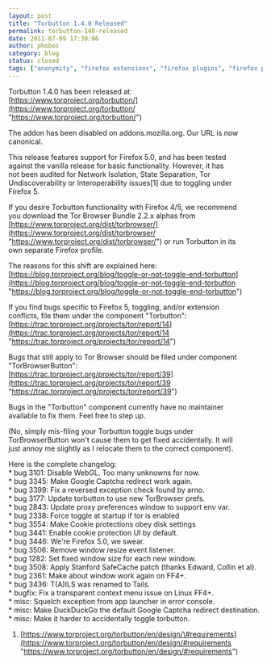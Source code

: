 ```yaml
---
layout: post
title: "Torbutton 1.4.0 Released"
permalink: torbutton-140-released
date: 2011-07-09 17:39:06
author: phobos
category: blog
status: closed
tags: ["anonymity", "firefox extensions", "firefox plugins", "firefox privacy", "torbutton"]
---
```


Torbutton 1.4.0 has been released at:  
 [https://www.torproject.org/torbutton/](https://www.torproject.org/torbutton/ "https://www.torproject.org/torbutton/")

The addon has been disabled on addons.mozilla.org. Our URL is now  
 canonical.

This release features support for Firefox 5.0, and has been tested  
 against the vanilla release for basic functionality. However, it has  
 not been audited for Network Isolation, State Separation, Tor  
 Undiscoverability or Interoperability issues[1] due to toggling under  
 Firefox 5.

If you desire Torbutton functionality with Firefox 4/5, we recommend  
 you download the Tor Browser Bundle 2.2.x alphas from  
 [https://www.torproject.org/dist/torbrowser/](https://www.torproject.org/dist/torbrowser/ "https://www.torproject.org/dist/torbrowser/") or run Torbutton in its  
 own separate Firefox profile.

The reasons for this shift are explained here:  
 [https://blog.torproject.org/blog/toggle-or-not-toggle-end-torbutton](https://blog.torproject.org/blog/toggle-or-not-toggle-end-torbutton "https://blog.torproject.org/blog/toggle-or-not-toggle-end-torbutton")

If you find bugs specific to Firefox 5, toggling, and/or extension  
 conflicts, file them under the component "Torbutton":  
 [https://trac.torproject.org/projects/tor/report/14](https://trac.torproject.org/projects/tor/report/14 "https://trac.torproject.org/projects/tor/report/14")

Bugs that still apply to Tor Browser should be filed under component  
 "TorBrowserButton":  
 [https://trac.torproject.org/projects/tor/report/39](https://trac.torproject.org/projects/tor/report/39 "https://trac.torproject.org/projects/tor/report/39")

Bugs in the "Torbutton" component currently have no maintainer  
 available to fix them. Feel free to step up.

(No, simply mis-filing your Torbutton toggle bugs under  
 TorBrowserButton won't cause them to get fixed accidentally. It will  
 just annoy me slightly as I relocate them to the correct component).

Here is the complete changelog:  
 \* bug 3101: Disable WebGL. Too many unknowns for now.  
 \* bug 3345: Make Google Captcha redirect work again.  
 \* bug 3399: Fix a reversed exception check found by arno.  
 \* bug 3177: Update torbutton to use new TorBrowser prefs.  
 \* bug 2843: Update proxy preferences window to support env var.  
 \* bug 2338: Force toggle at startup if tor is enabled  
 \* bug 3554: Make Cookie protections obey disk settings  
 \* bug 3441: Enable cookie protection UI by default.  
 \* bug 3446: We're Firefox 5.0, we swear.  
 \* bug 3506: Remove window resize event listener.  
 \* bug 1282: Set fixed window size for each new window.  
 \* bug 3508: Apply Stanford SafeCache patch (thanks Edward, Collin et al).  
 \* bug 2361: Make about window work again on FF4+.  
 \* bug 3436: T(A)ILS was renamed to Tails.  
 \* bugfix: Fix a transparent context menu issue on Linux FF4+.  
 \* misc: Squelch exception from app launcher in error console.  
 \* misc: Make DuckDuckGo the default Google Captcha redirect destination.  
 \* misc: Make it harder to accidentally toggle torbutton.

1. [https://www.torproject.org/torbutton/en/design/\#requirements](https://www.torproject.org/torbutton/en/design/#requirements "https://www.torproject.org/torbutton/en/design/#requirements")
